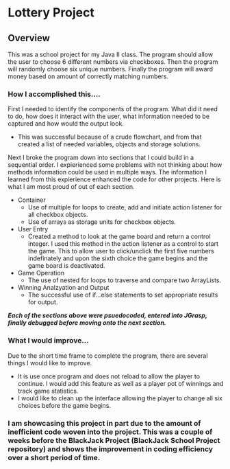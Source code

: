 # Lottery Project

## Overview 
 This was a school project for my Java II class.  The program should allow the user to choose 6 different 
 numbers via checkboxes.  Then the program will randomly choose six unique numbers.  Finally the program will award money 
 based on amount of correctly matching numbers.  

### How I accomplished this....
 First I needed to identify the components of the program.  What did it need to do, how does it interact with the user, 
 what information needed to be captured and how would the output look.
 * This was successful because of a crude flowchart, and from that created a list of needed variables, objects and storage solutions. 
 
 Next I broke the program down into sections that I could build in a sequential order.  I expierienced some problems with not thinking about how methods information could be used in multiple ways.  The information I learned from this expierience enhanced the code for other projects.  Here is what I am most proud of out of each section.    
 * Container  
   - Use of multiple for loops to create, add and initiate action listener for all checkbox objects. 
   - Use of arrays as storage units for checkbox objects.  
 * User Entry
   - Created a method to look at the game board and return a control integer.  I used this method in the action listener as a control to start the game.  This to allow user to click/unclick the first five numbers indefinately and upon the sixth choice the game begins and the game board is deactivated.      
 * Game Operation  
   - The use of nested for loops to traverse and compare two ArrayLists.    
 * Winning Analzyation and Output
   - The successful use of if...else statements to set appropriate results for output.  
 
 **_Each of the sections above were psuedocoded, entered into JGrasp, finally debugged before moving onto the next section._**
 
 ### What I would improve... 
  Due to the short time frame to complete the program, there are several things I would like to improve.  
  * It is use once program and does not reload to allow the player to continue.  I would add this feature as well as a player pot of winnings and track game statistics.  
  * I would like to clean up the interface allowing the player to change all six choices before the game begins. 
 
 ### I am showcasing this project in part due to the amount of inefficient code woven into the project.  This was a couple of weeks before the BlackJack Project (BlackJack School Project repository) and shows the improvement in coding efficiency over a short period of time.

 
 
   
 
